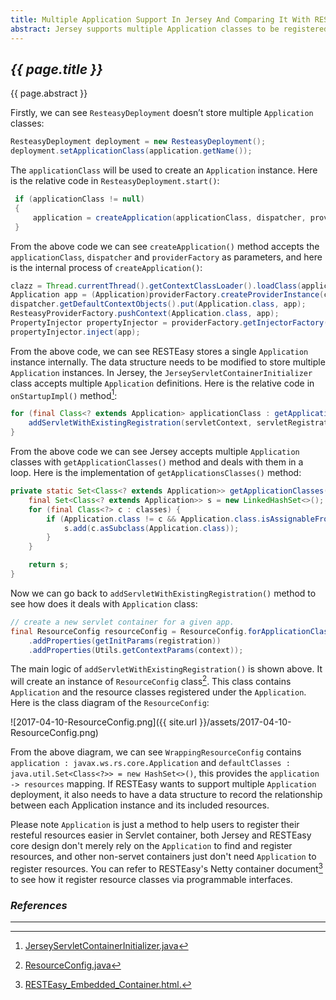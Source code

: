 ```yaml
---
title: Multiple Application Support In Jersey And Comparing It With RESTEasy Implementation
abstract: Jersey supports multiple Application classes to be registered, on the other side currently RESTEasy doesn't support multiple Application classes deployment yet. In this article I'd like to give a brief introduction on Jersey implementation and compare it with RESTEasy current design.
---
```


## _{{ page.title }}_

{{ page.abstract }}

Firstly, we can see `ResteasyDeployment` doesn’t store multiple `Application` classes:

```java
ResteasyDeployment deployment = new ResteasyDeployment();
deployment.setApplicationClass(application.getName());
```

The `applicationClass` will be used to create an `Application` instance. Here is the relative code in `ResteasyDeployment.start()`:

```java
 if (applicationClass != null)
 {
     application = createApplication(applicationClass, dispatcher, providerFactory);
 }
```

From the above code we can see `createApplication()` method accepts the `applicationClass`, `dispatcher` and `providerFactory` as parameters, and here is the internal process of `createApplication()`:

```java
clazz = Thread.currentThread().getContextClassLoader().loadClass(applicationClass);
Application app = (Application)providerFactory.createProviderInstance(clazz);
dispatcher.getDefaultContextObjects().put(Application.class, app);
ResteasyProviderFactory.pushContext(Application.class, app);
PropertyInjector propertyInjector = providerFactory.getInjectorFactory().createPropertyInjector(clazz, providerFactory);
propertyInjector.inject(app);
```

From the above code, we can see RESTEasy stores a single `Application` instance internally. The data structure needs to be modified to store multiple `Application` instances. In Jersey, the `JerseyServletContainerInitializer` class accepts multiple `Application` definitions. Here is the relative code in `onStartupImpl()` method[^1]:

```java
for (final Class<? extends Application> applicationClass : getApplicationClasses(classes)) {
    addServletWithExistingRegistration(servletContext, servletRegistration, applicationClass, classes);
}
```

From the above code we can see Jersey accepts multiple `Application` classes with `getApplicationClasses()` method and deals with them in a loop. Here is the implementation of `getApplicationsClasses()` method:

```java
private static Set<Class<? extends Application>> getApplicationClasses(final Set<Class<?>> classes) {
    final Set<Class<? extends Application>> s = new LinkedHashSet<>();
    for (final Class<?> c : classes) {
        if (Application.class != c && Application.class.isAssignableFrom(c)) {
            s.add(c.asSubclass(Application.class));
        }
    }

    return s;
}
```

Now we can go back to `addServletWithExistingRegistration()` method to see how does it deals with `Application` class:

```java
// create a new servlet container for a given app.
final ResourceConfig resourceConfig = ResourceConfig.forApplicationClass(clazz, classes)
    .addProperties(getInitParams(registration))
    .addProperties(Utils.getContextParams(context));
```

The main logic of `addServletWithExistingRegistration()` is shown above. It will create an instance of `ResourceConfig` class[^2]. This class contains `Application` and the resource classes registered under the `Application`. Here is the class diagram of the `ResourceConfig`:

![2017-04-10-ResourceConfig.png]({{ site.url }}/assets/2017-04-10-ResourceConfig.png)

From the above diagram, we can see `WrappingResourceConfig` contains `application : javax.ws.rs.core.Application` and `defaultClasses : java.util.Set<Class<?>> = new HashSet<>()`, this provides the `application -> resources` mapping. If RESTEasy wants to support multiple `Application` deployment, it also needs to have a data structure to record the relationship between each Application instance and its included resources.

Please note `Application` is just a method to help users to register their resteful resources easier in Servlet container, both Jersey and RESTEasy core design don't merely rely on the `Application` to find and register resources, and other non-servet containers just don't need `Application` to register resources. You can refer to RESTEasy's Netty container document[^3] to see how it register resource classes via programmable interfaces.

### _References_

---

[^1]: [JerseyServletContainerInitializer.java](https://github.com/jersey/jersey/blob/master/containers/jersey-servlet/src/main/java/org/glassfish/jersey/servlet/init/JerseyServletContainerInitializer.java#L156)

[^2]: [ResourceConfig.java](https://github.com/jersey/jersey/blob/master/core-server/src/main/java/org/glassfish/jersey/server/ResourceConfig.java#L108)

[^3]: [RESTEasy_Embedded_Container.html.](http://docs.jboss.org/resteasy/docs/3.1.2.Final/userguide/html/RESTEasy_Embedded_Container.html#d4e1597)
